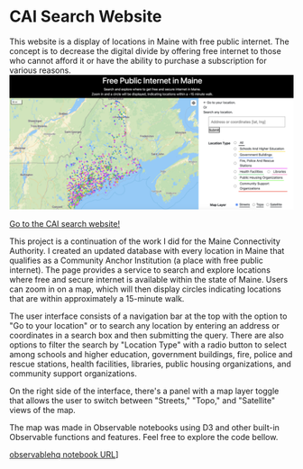 # CAI Search Website

This website is a display of locations in Maine with free public internet. The concept is to decrease the digital divide by offering free internet to those who cannot afford it or have the ability to purchase a subscription for various reasons. 
![Website Preview](figs/cai_search_site.png)

[Go to the CAI search website!](https://jinger12.github.io/CAI-Search-Website/CAI_search.html)

This project is a continuation of the work I did for the Maine Connectivity Authority. I created an updated database with every location in Maine that qualifies as a Community Anchor Institution (a place with free public internet). The page provides a service to search and explore locations where free and secure internet is available within the state of Maine. Users can zoom in on a map, which will then display circles indicating locations that are within approximately a 15-minute walk.

The user interface consists of a navigation bar at the top with the option to "Go to your location" or to search any location by entering an address or coordinates in a search box and then submitting the query. There are also options to filter the search by "Location Type" with a radio button to select among schools and higher education, government buildings, fire, police and rescue stations, health facilities, libraries, public housing organizations, and community support organizations.

On the right side of the interface, there's a panel with a map layer toggle that allows the user to switch between "Streets," "Topo," and "Satellite" views of the map. 

The map was made in Observable notebooks using D3 and other built-in Observable functions and features. Feel free to explore the code bellow.

[observablehq notebook URL](https://observablehq.com/d/f5268ba5aa8f6eee)]
